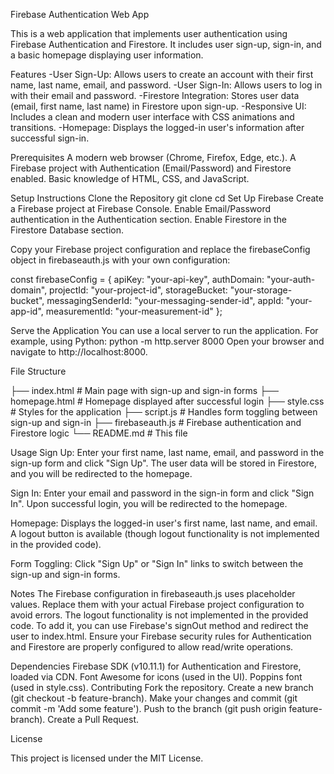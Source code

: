 Firebase Authentication Web App

This is a web application that implements user authentication using Firebase Authentication and Firestore. It includes user sign-up, sign-in, and a basic homepage displaying user information.

Features
-User Sign-Up: Allows users to create an account with their first name, last name, email, and password.
-User Sign-In: Allows users to log in with their email and password.
-Firestore Integration: Stores user data (email, first name, last name) in Firestore upon sign-up.
-Responsive UI: Includes a clean and modern user interface with CSS animations and transitions.
-Homepage: Displays the logged-in user's information after successful sign-in.

Prerequisites
A modern web browser (Chrome, Firefox, Edge, etc.).
A Firebase project with Authentication (Email/Password) and Firestore enabled.
Basic knowledge of HTML, CSS, and JavaScript.

Setup Instructions
Clone the Repository
git clone <repository-url>
cd <repository-folder>
Set Up Firebase
Create a Firebase project at Firebase Console.
Enable Email/Password authentication in the Authentication section.
Enable Firestore in the Firestore Database section.

Copy your Firebase project configuration and replace the firebaseConfig object in firebaseauth.js with your own configuration:

const firebaseConfig = {
  apiKey: "your-api-key",
  authDomain: "your-auth-domain",
  projectId: "your-project-id",
  storageBucket: "your-storage-bucket",
  messagingSenderId: "your-messaging-sender-id",
  appId: "your-app-id",
  measurementId: "your-measurement-id"
};


Serve the Application
You can use a local server to run the application. For example, using Python:
python -m http.server 8000
Open your browser and navigate to http://localhost:8000.

File Structure

├── index.html         # Main page with sign-up and sign-in forms
├── homepage.html      # Homepage displayed after successful login
├── style.css         # Styles for the application
├── script.js         # Handles form toggling between sign-up and sign-in
├── firebaseauth.js   # Firebase authentication and Firestore logic
└── README.md         # This file

Usage
Sign Up: Enter your first name, last name, email, and password in the sign-up form and click "Sign Up". The user data will be stored in Firestore, and you will be redirected to the homepage.

Sign In: Enter your email and password in the sign-in form and click "Sign In". Upon successful login, you will be redirected to the homepage.

Homepage: Displays the logged-in user's first name, last name, and email. A logout button is available (though logout functionality is not implemented in the provided code).

Form Toggling: Click "Sign Up" or "Sign In" links to switch between the sign-up and sign-in forms.

Notes
The Firebase configuration in firebaseauth.js uses placeholder values. Replace them with your actual Firebase project configuration to avoid errors.
The logout functionality is not implemented in the provided code. To add it, you can use Firebase's signOut method and redirect the user to index.html.
Ensure your Firebase security rules for Authentication and Firestore are properly configured to allow read/write operations.

Dependencies
Firebase SDK (v10.11.1) for Authentication and Firestore, loaded via CDN.
Font Awesome for icons (used in the UI).
Poppins font (used in style.css).
Contributing
Fork the repository.
Create a new branch (git checkout -b feature-branch).
Make your changes and commit (git commit -m 'Add some feature').
Push to the branch (git push origin feature-branch).
Create a Pull Request.

License

This project is licensed under the MIT License.
